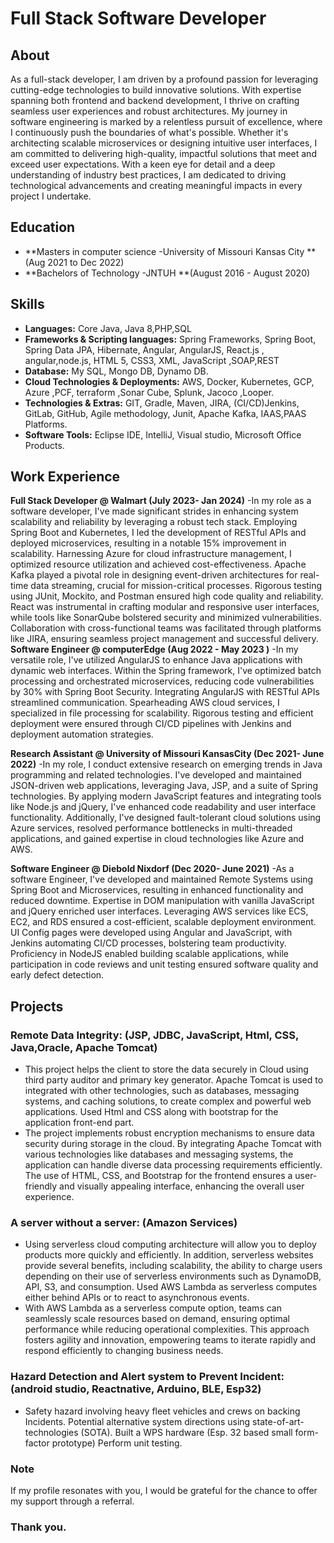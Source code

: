 # Full Stack Software Developer
## About
As a full-stack developer, I am driven by a profound passion for leveraging cutting-edge technologies to build innovative solutions. With expertise spanning both frontend and backend development, I thrive on crafting seamless user experiences and robust architectures. My journey in software engineering is marked by a relentless pursuit of excellence, where I continuously push the boundaries of what's possible. Whether it's architecting scalable microservices or designing intuitive user interfaces, I am committed to delivering high-quality, impactful solutions that meet and exceed user expectations. With a keen eye for detail and a deep understanding of industry best practices, I am dedicated to driving technological advancements and creating meaningful impacts in every project I undertake.

## Education
- **Masters in computer science -University of Missouri Kansas City ** (Aug 2021 to Dec 2022)
- **Bachelors of Technology -JNTUH **(August 2016 - August 2020)

## Skills
- **Languages:** Core Java, Java 8,PHP,SQL
- **Frameworks & Scripting languages:** Spring Frameworks, Spring Boot, Spring Data JPA, Hibernate, Angular, AngularJS, React.js , angular,node.js, HTML 5, CSS3, XML, JavaScript ,SOAP,REST
- **Database:** My SQL, Mongo DB, Dynamo DB.
- **Cloud Technologies & Deployments:** AWS, Docker, Kubernetes, GCP, Azure ,PCF, terraform ,Sonar Cube, Splunk, Jacoco ,Looper.
- **Technologies & Extras:** GIT, Gradle, Maven, JIRA, (CI/CD)Jenkins, GitLab, GitHub, Agile methodology, Junit, Apache Kafka, IAAS,PAAS Platforms.
- **Software Tools:** Eclipse IDE, IntelliJ, Visual studio, Microsoft Office Products.

## Work Experience
**Full Stack Developer @ Walmart (July 2023- Jan 2024)**
-In my role as a software developer, I've made significant strides in enhancing system scalability and reliability by leveraging a robust tech stack. Employing Spring Boot and Kubernetes, I led the development of RESTful APIs and deployed microservices, resulting in a notable 15% improvement in scalability. Harnessing Azure for cloud infrastructure management, I optimized resource utilization and achieved cost-effectiveness. Apache Kafka played a pivotal role in designing event-driven architectures for real-time data streaming, crucial for mission-critical processes. Rigorous testing using JUnit, Mockito, and Postman ensured high code quality and reliability. React was instrumental in crafting modular and responsive user interfaces, while tools like SonarQube bolstered security and minimized vulnerabilities. Collaboration with cross-functional teams was facilitated through platforms like JIRA, ensuring seamless project management and successful delivery.
**Software Engineer @ computerEdge (Aug 2022 - May 2023 )**
-In my versatile role, I've utilized AngularJS to enhance Java applications with dynamic web interfaces. Within the Spring framework, I've optimized batch processing and orchestrated microservices, reducing code vulnerabilities by 30% with Spring Boot Security. Integrating AngularJS with RESTful APIs streamlined communication. Spearheading AWS cloud services, I specialized in file processing for scalability. Rigorous testing and efficient deployment were ensured through CI/CD pipelines with Jenkins and deployment automation strategies.

**Research Assistant @ University of Missouri KansasCity (Dec 2021- June 2022)**
-In my role, I conduct extensive research on emerging trends in Java programming and related technologies. I've developed and maintained JSON-driven web applications, leveraging Java, JSP, and a suite of Spring technologies. By applying modern JavaScript features and integrating tools like Node.js and jQuery, I've enhanced code readability and user interface functionality. Additionally, I've designed fault-tolerant cloud solutions using Azure services, resolved performance bottlenecks in multi-threaded applications, and gained expertise in cloud technologies like Azure and AWS.

**Software Engineer @ Diebold Nixdorf (Dec 2020- June 2021)**
-As a software Engineer, I've developed and maintained Remote Systems using Spring Boot and Microservices, resulting in enhanced functionality and reduced downtime. Expertise in DOM manipulation with vanilla JavaScript and jQuery enriched user interfaces. Leveraging AWS services like ECS, EC2, and RDS ensured a cost-efficient, scalable deployment environment. UI Config pages were developed using Angular and JavaScript, with Jenkins automating CI/CD processes, bolstering team productivity. Proficiency in NodeJS enabled building scalable applications, while participation in code reviews and unit testing ensured software quality and early defect detection.

## Projects
### Remote Data Integrity: (JSP, JDBC, JavaScript, Html, CSS, Java,Oracle, Apache Tomcat)
-	This project helps the client to store the data securely in Cloud using third party auditor and primary key generator. Apache Tomcat is used to integrated with other technologies, such as databases, messaging systems, and caching solutions, to create complex and powerful web applications. Used Html and CSS along with bootstrap for the application front-end part.
-	The project implements robust encryption mechanisms to ensure data security during storage in the cloud. By integrating Apache Tomcat with various technologies like databases and messaging systems, the application can handle diverse data processing requirements efficiently. The use of HTML, CSS, and Bootstrap for the frontend ensures a user-friendly and visually appealing interface, enhancing the overall user experience.
### A server without a server: (Amazon Services)
- Using serverless cloud computing architecture will allow you to deploy products more quickly and efficiently. In addition, serverless websites provide several benefits, including scalability, the ability to charge users depending on their use of serverless environments such as DynamoDB, API, S3, and consumption. Used AWS Lambda as serverless computes either behind APIs or to react to asynchronous events.
-	With AWS Lambda as a serverless compute option, teams can seamlessly scale resources based on demand, ensuring optimal performance while reducing operational complexities. This approach fosters agility and innovation, empowering teams to iterate rapidly and respond efficiently to changing business needs.
### Hazard Detection and Alert system to Prevent Incident: (android studio, Reactnative, Arduino, BLE, Esp32)
-	Safety hazard involving heavy fleet vehicles and crews on backing Incidents. Potential alternative system directions using state-of-art-technologies (SOTA). Built a WPS hardware (Esp. 32 based small form-factor prototype) Perform unit testing.
### Note
If my profile resonates with you, I would be grateful for the chance to offer my support through a referral.

### Thank you.
